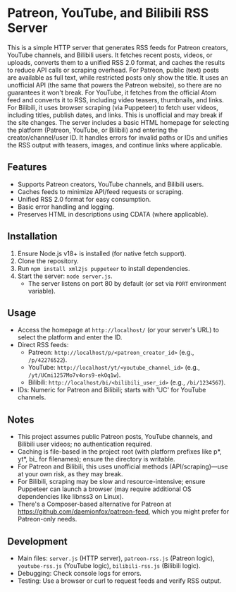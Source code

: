 # Patreon, YouTube, and Bilibili RSS Server

This is a simple HTTP server that generates RSS feeds for Patreon creators, YouTube channels, and Bilibili users. It fetches recent posts, videos, or uploads, converts them to a unified RSS 2.0 format, and caches the results to reduce API calls or scraping overhead.
For Patreon, public (text) posts are available as full text, while restricted posts only show the title. It uses an unofficial API (the same that powers the Patreon website), so there are no guarantees it won't break.
For YouTube, it fetches from the official Atom feed and converts it to RSS, including video teasers, thumbnails, and links.
For Bilibili, it uses browser scraping (via Puppeteer) to fetch user videos, including titles, publish dates, and links. This is unofficial and may break if the site changes.
The server includes a basic HTML homepage for selecting the platform (Patreon, YouTube, or Bilibili) and entering the creator/channel/user ID. It handles errors for invalid paths or IDs and unifies the RSS output with teasers, images, and continue links where applicable.

## Features

- Supports Patreon creators, YouTube channels, and Bilibili users.
- Caches feeds to minimize API/feed requests or scraping.
- Unified RSS 2.0 format for easy consumption.
- Basic error handling and logging.
- Preserves HTML in descriptions using CDATA (where applicable).

## Installation

1. Ensure Node.js v18+ is installed (for native fetch support).
2. Clone the repository.
3. Run `npm install xml2js puppeteer` to install dependencies.
4. Start the server: `node server.js`.
   - The server listens on port 80 by default (or set via `PORT` environment variable).

## Usage

- Access the homepage at `http://localhost/` (or your server's URL) to select the platform and enter the ID.
- Direct RSS feeds:
  - Patreon: `http://localhost/p/<patreon_creator_id>` (e.g., `/p/42276522`).
  - YouTube: `http://localhost/yt/<youtube_channel_id>` (e.g., `/yt/UCmi1257Mo7v4ors9-ekOq1w`).
  - Bilibili: `http://localhost/bi/<bilibili_user_id>` (e.g., `/bi/1234567`).
- IDs: Numeric for Patreon and Bilibili; starts with 'UC' for YouTube channels.

## Notes

- This project assumes public Patreon posts, YouTube channels, and Bilibili user videos; no authentication required.
- Caching is file-based in the project root (with platform prefixes like p*, yt*, bi\_ for filenames); ensure the directory is writable.
- For Patreon and Bilibili, this uses unofficial methods (API/scraping)—use at your own risk, as they may break.
- For Bilibili, scraping may be slow and resource-intensive; ensure Puppeteer can launch a browser (may require additional OS dependencies like libnss3 on Linux).
- There's a Composer-based alternative for Patreon at https://github.com/daemionfox/patreon-feed, which you might prefer for Patreon-only needs.

## Development

- Main files: `server.js` (HTTP server), `patreon-rss.js` (Patreon logic), `youtube-rss.js` (YouTube logic), `bilibili-rss.js` (Bilibili logic).
- Debugging: Check console logs for errors.
- Testing: Use a browser or curl to request feeds and verify RSS output.
